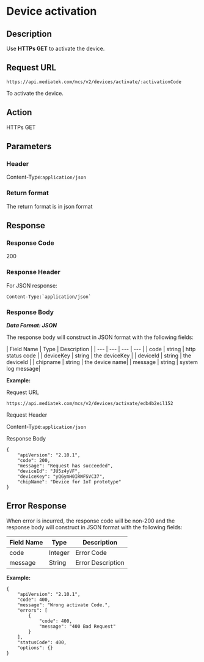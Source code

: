 # Device activation

## Description

Use **HTTPs GET** to activate the device.


## Request URL
```
https://api.mediatek.com/mcs/v2/devices/activate/:activationCode

```
To activate the device.

## Action
HTTPs GET


## Parameters
### Header

Content-Type:`application/json`


### Return format
The return format is in json format

## Response

### Response Code
200

### Response Header
For JSON response:
```
Content-Type:`application/json`
```

### Response Body

***Data Format: JSON***

The response body will construct in JSON format with the following fields:

| Field Name | Type | Description |
| --- | --- | --- | --- |
| code | string | http status code |
| deviceKey | string | the deviceKey |
| deviceId | string | the deviceId |
| chipname | string | the device name|
| message | string | system log message|


**Example:**

Request URL
```
https://api.mediatek.com/mcs/v2/devices/activate/edb4b2eil152
```

Request Header


Content-Type:`application/json`


Response Body

```
{
    "apiVersion": "2.10.1",
    "code": 200,
    "message": "Request has succeeded",
    "deviceId": "JU5z4yVF",
    "deviceKey": "yQGymH0IRWFSVC37",
    "chipName": "Device for IoT prototype"
}

```


## Error Response


When error is incurred, the response code will be non-200 and the response body will construct in JSON format with the following fields:

| Field Name | Type | Description |
| --- | --- | --- |
| code | Integer | Error Code |
| message | String | Error Description |

**Example:**

```
{
    "apiVersion": "2.10.1",
    "code": 400,
    "message": "Wrong activate Code.",
    "errors": [
        {
            "code": 400,
            "message": "400 Bad Request"
        }
    ],
    "statusCode": 400,
    "options": {}
}
```

